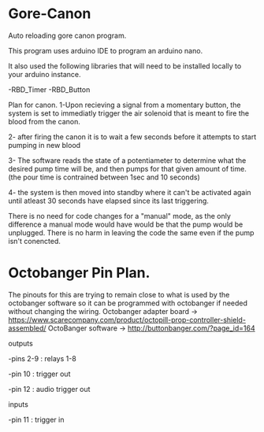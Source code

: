 # Gore-Canon
Auto reloading gore canon program.

This program uses arduino IDE to program an arduino nano.

It also used the following libraries that will need to be installed locally to your arduino instance.

-RBD_Timer
-RBD_Button


Plan for canon.
1-Upon recieving a signal from a momentary button, the system is set to immediatly trigger the air solenoid that is meant to fire the blood from the canon.

2- after firing the canon it is to wait a few seconds before it attempts to start pumping in new blood

3- The software reads the state of a potentiameter to determine what the desired pump time will be, and then pumps for that given amount of time.
  (the pour time is contrained between 1sec and 10 seconds)
  
4- the system is then moved into standby where it can't be activated again until atleast 30 seconds have elapsed since its last triggering.

There is no need for code changes for a "manual" mode, as the only difference a manual mode would have would be that the pump would be unplugged.
There is no harm in leaving the code the same even if the pump isn't conencted.



# Octobanger Pin Plan.
The pinouts for this are trying to remain close to what is used by the octobanger software so it can be programmed with octobanger if needed without changing the wiring.
Octobanger adapter board -> https://www.scarecompany.com/product/octopill-prop-controller-shield-assembled/
OctoBanger software -> http://buttonbanger.com/?page_id=164

outputs 

-pins 2-9 : relays 1-8

-pin 10 : trigger out

-pin 12 : audio trigger out

inputs

-pin 11 : trigger in
